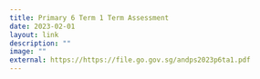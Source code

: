 ```yaml
---
title: Primary 6 Term 1 Term Assessment
date: 2023-02-01
layout: link
description: ""
image: ""
external: https://https://file.go.gov.sg/andps2023p6ta1.pdf
---
```

